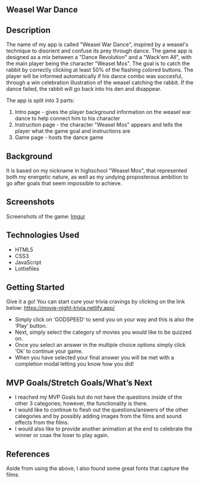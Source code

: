 <!-- ##Project name -->
## Weasel War Dance
## Description
The name of my app is called "Weasel War Dance", inspired by a weasel's technique to disorient and confuse its prey through dance. The game app is designed as a mix between a "Dance Revolution" and a "Wack'em All", with the main player being the character "Weasel Mos". The goal is to catch the rabbit by correctly clicking at least 50% of the flashing colored buttons. The player will be informed automatically if his dance combo was succesful, through a win celebration illustration of the weasel catching the rabbit. If the dance failed, the rabbit will go back into his den and disappear. 

The app is split into 3 parts: 
1. Intro page - gives the player background information on the weasel war dance to help connect him to his character
2. Instruction page - the character "Weasel Mos" appears and tells the player what the game goal and instructions are
3. Game page - hosts the dance game 


## Background
It is based on my nickname in highschool "Weasel Mos", that represented both my energetic nature, as well as my undying proposterous ambition to go after goals that seem impossible to achieve. 


## Screenshots
Screenshots of the game:
[Imgur](https://i.imgur.com/Ga98OyB.jpg)

## Technologies Used
- HTML5
- CSS3
- JavaScript
- Lottiefiles
## Getting Started
Give it a go!
You can start cure your trivia cravings by clicking on the link below:
https://movie-night-trivia.netlify.app/
- Simply click on ‘GODSPEED’ to send you on your way and this is also the ‘Play’ button.
- Next, simply select the category of movies you would like to be quizzed on.
- Once you select an answer in the multiple choice options simply click ‘Ok’ to continue your game.
- When you have selected your final answer you will be met with a completion modal letting you know how you did!
## MVP Goals/Stretch Goals/What’s Next
- I reached my MVP Goals but do not have the questions inside of the other 3 categories; however, the functionality is there.
- I would like to continue to flesh out the questions/answers of the other categories and by possibly adding images from the films and sound effects from the films.
- I would also like to provide another animation at the end to celebrate the winner or coax the loser to play again.
## References
Aside from using the above, I also found some great fonts that capture the films.

